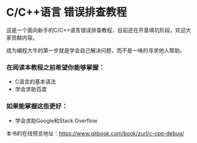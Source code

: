 # C/C++语言 错误排查教程

这是一个面向新手的C/C++语言错误排查教程，目前还在开垦填坑阶段，欢迎大家贡献内容。

成为编程大牛的第一步就是学会自己解决问题，而不是一味的寻求他人帮助。


### 在阅读本教程之前希望你能够掌握：
  - C语言的基本语法  
  - 学会求助百度  

### 如果能掌握这些更好：
  - 学会求助Google和Stack Overflow

本书的在线预览地址：https://www.gitbook.com/book/zurl/c-cpp-debug/

